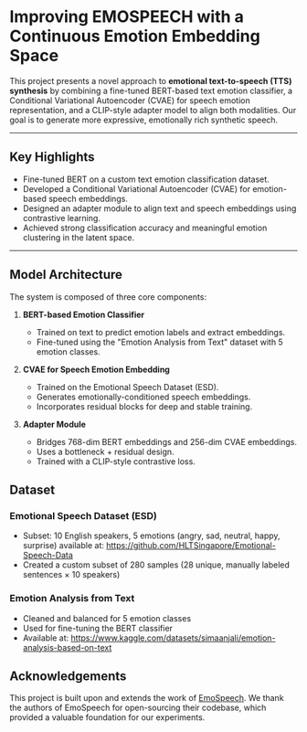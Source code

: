# Improving EMOSPEECH with a Continuous Emotion Embedding Space

This project presents a novel approach to **emotional text-to-speech (TTS) synthesis** by combining a fine-tuned BERT-based text emotion classifier, a Conditional Variational Autoencoder (CVAE) for speech emotion representation, and a CLIP-style adapter model to align both modalities. Our goal is to generate more expressive, emotionally rich synthetic speech.

---

## Key Highlights

-  Fine-tuned BERT on a custom text emotion classification dataset.
-  Developed a Conditional Variational Autoencoder (CVAE) for emotion-based speech embeddings.
-  Designed an adapter module to align text and speech embeddings using contrastive learning.
-  Achieved strong classification accuracy and meaningful emotion clustering in the latent space.

---

##  Model Architecture

The system is composed of three core components:

1. **BERT-based Emotion Classifier**
   - Trained on text to predict emotion labels and extract embeddings.
   - Fine-tuned using the "Emotion Analysis from Text" dataset with 5 emotion classes.

2. **CVAE for Speech Emotion Embedding**
   - Trained on the Emotional Speech Dataset (ESD).
   - Generates emotionally-conditioned speech embeddings.
   - Incorporates residual blocks for deep and stable training.

3. **Adapter Module**
   - Bridges 768-dim BERT embeddings and 256-dim CVAE embeddings.
   - Uses a bottleneck + residual design.
   - Trained with a CLIP-style contrastive loss.


## Dataset 

### Emotional Speech Dataset (ESD)
- Subset: 10 English speakers, 5 emotions (angry, sad, neutral, happy, surprise) available at: https://github.com/HLTSingapore/Emotional-Speech-Data
- Created a custom subset of 280 samples (28 unique, manually labeled sentences × 10 speakers)

### Emotion Analysis from Text
- Cleaned and balanced for 5 emotion classes
- Used for fine-tuning the BERT classifier
- Available at: https://www.kaggle.com/datasets/simaanjali/emotion-analysis-based-on-text

## Acknowledgements
This project is built upon and extends the work of [EmoSpeech](https://github.com/deepvk/emospeech). We thank the authors of EmoSpeech for open-sourcing their codebase, which provided a valuable foundation for our experiments.
